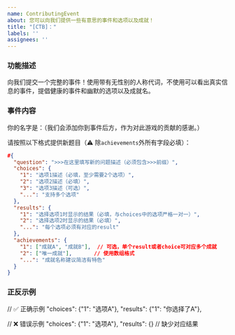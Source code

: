 ```yaml
---
name: ContributingEvent
about: 您可以向我们提供一些有意思的事件和选项以及成就！
title: "[CTB]："
labels: ''
assignees: ''
---
```


### 功能描述

向我们提交一个完整的事件！使用带有无性别的人称代词，不使用可以看出真实信息的事件，提倡健康的事件和幽默的选项以及成就名。

### 事件内容

你的名字是：（我们会添加你到事件后方，作为对此游戏的贡献的感谢。）

请按照以下格式提供新题目（⚠️ 除`achievements`外所有字段必填）：

```json
#{
  "question": ">>>在这里填写新的问题描述（必须包含>>>前缀）",
  "choices": {
    "1": "选项1描述（必填，至少需要2个选项）",
    "2": "选项2描述（必填）",
    "3": "选项3描述（可选）",
    "...": "支持多个选项"
  },
  "results": {
    "1": "选择选项1时显示的结果（必填，与choices中的选项严格一对一）",
    "2": "选择选项2时显示的结果（必填）",
    "...": "每个选项必须有对应的result"
  },
  "achievements": {
    "1": ["成就A", "成就B"],  // 可选，单个result或者choice可对应多个成就
    "2": ["唯一成就"],       // 使用数组格式
    "...": "成就名称建议简洁有特色"
  }
}
```

### 正反示例

// ✅ 正确示例
"choices": {"1": "选项A"},
"results": {"1": "你选择了A"},

// ❌ 错误示例
"choices": {"1": "选项A"},
"results": {} // 缺少对应结果


```

```

